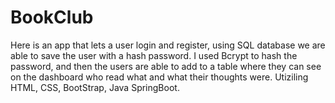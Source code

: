 # BookClub


Here is an app that lets a user login and register, using SQL database we are able to save the user with a hash password. 
I used Bcrypt to hash the password, and then the users are able to add to a table where they can see on the dashboard who read what and what their thoughts were. 
Utiziling HTML, CSS, BootStrap, Java SpringBoot. 

